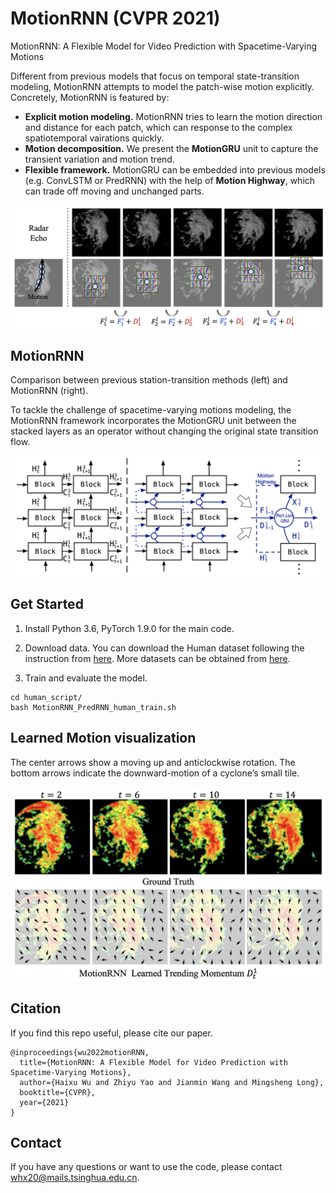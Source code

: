 # MotionRNN (CVPR 2021)
MotionRNN: A Flexible Model for Video Prediction with Spacetime-Varying Motions

Different from previous models that focus on temporal state-transition modeling, MotionRNN attempts to model the patch-wise motion explicitly. Concretely, MotionRNN is featured by:

- **Explicit motion modeling.** MotionRNN tries to learn the motion direction and distance for each patch, which can response to the complex spatiotemporal vairations quickly.
- **Motion decomposition.** We present the **MotionGRU** unit to capture the transient variation and motion trend.
- **Flexible framework.** MotionGRU can be embedded into previous models (e.g. ConvLSTM or PredRNN) with the help of **Motion Highway**, which can trade off moving and unchanged parts.

![motion_decomp](./pic/motion_decomp.png)

## MotionRNN

Comparison between previous station-transition methods (left) and MotionRNN (right).

To tackle the challenge of spacetime-varying motions modeling, the MotionRNN framework incorporates the MotionGRU unit between the stacked layers as an operator without changing the original state transition flow.

![architecture](./pic/architecture.png)

## Get Started

1. Install Python 3.6, PyTorch 1.9.0 for the main code.
2. Download data. You can download the Human dataset following the instruction from [here](https://github.com/Yunbo426/MIM). More datasets can be obtained from [here](https://github.com/thuml/predrnn-pytorch).

3. Train and evaluate the model.
```
cd human_script/
bash MotionRNN_PredRNN_human_train.sh
```

## Learned Motion visualization

The center arrows show a moving up and anticlockwise rotation. The bottom arrows indicate the downward-motion of a cyclone’s small tile.

![vis](./pic/vis.png)

## Citation

If you find this repo useful, please cite our paper. 

```
@inproceedings{wu2022motionRNN,
  title={MotionRNN: A Flexible Model for Video Prediction with Spacetime-Varying Motions},
  author={Haixu Wu and Zhiyu Yao and Jianmin Wang and Mingsheng Long},
  booktitle={CVPR},
  year={2021}
}
```

## Contact

If you have any questions or want to use the code, please contact whx20@mails.tsinghua.edu.cn.
